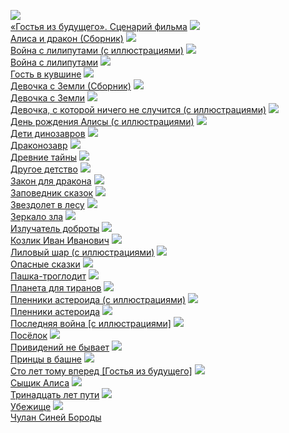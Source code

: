![](/books/child_sf/Кир%20Булычев/«Гостья%20из%20будущего».%20Сценарий%20фильма.jpg)  
[«Гостья из будущего». Сценарий фильма](/books/child_sf/Кир%20Булычев/«Гостья%20из%20будущего».%20Сценарий%20фильма)
![](/books/child_sf/Кир%20Булычев/Алиса%20и%20дракон%20(Сборник).jpg)  
[Алиса и дракон (Сборник)](/books/child_sf/Кир%20Булычев/Алиса%20и%20дракон%20(Сборник))
![](/books/child_sf/Кир%20Булычев/Война%20с%20лилипутами%20(с%20иллюстрациями).jpg)  
[Война с лилипутами (с иллюстрациями)](/books/child_sf/Кир%20Булычев/Война%20с%20лилипутами%20(с%20иллюстрациями))
![](/books/child_sf/Кир%20Булычев/Война%20с%20лилипутами.jpg)  
[Война с лилипутами](/books/child_sf/Кир%20Булычев/Война%20с%20лилипутами)
![](/books/child_sf/Кир%20Булычев/Гость%20в%20кувшине.jpg)  
[Гость в кувшине](/books/child_sf/Кир%20Булычев/Гость%20в%20кувшине)
![](/books/child_sf/Кир%20Булычев/Девочка%20с%20Земли%20(Сборник).jpg)  
[Девочка с Земли (Сборник)](/books/child_sf/Кир%20Булычев/Девочка%20с%20Земли%20(Сборник))
![](/books/child_sf/Кир%20Булычев/Девочка%20с%20Земли.jpg)  
[Девочка с Земли](/books/child_sf/Кир%20Булычев/Девочка%20с%20Земли)
![](/books/child_sf/Кир%20Булычев/Девочка,%20с%20которой%20ничего%20не%20случится%20(с%20иллюстрациями).jpg)  
[Девочка, с которой ничего не случится (с иллюстрациями)](/books/child_sf/Кир%20Булычев/Девочка,%20с%20которой%20ничего%20не%20случится%20(с%20иллюстрациями))
![](/books/child_sf/Кир%20Булычев/День%20рождения%20Алисы%20(с%20иллюстрациями).jpg)  
[День рождения Алисы (с иллюстрациями)](/books/child_sf/Кир%20Булычев/День%20рождения%20Алисы%20(с%20иллюстрациями))
![](/books/child_sf/Кир%20Булычев/Дети%20динозавров.jpg)  
[Дети динозавров](/books/child_sf/Кир%20Булычев/Дети%20динозавров)
![](/books/child_sf/Кир%20Булычев/Драконозавр.jpg)  
[Драконозавр](/books/child_sf/Кир%20Булычев/Драконозавр)
![](/books/child_sf/Кир%20Булычев/Древние%20тайны.jpg)  
[Древние тайны](/books/child_sf/Кир%20Булычев/Древние%20тайны)
![](/books/child_sf/Кир%20Булычев/Другое%20детство.jpg)  
[Другое детство](/books/child_sf/Кир%20Булычев/Другое%20детство)
![](/books/child_sf/Кир%20Булычев/Закон%20для%20дракона.jpg)  
[Закон для дракона](/books/child_sf/Кир%20Булычев/Закон%20для%20дракона)
![](/books/child_sf/Кир%20Булычев/Заповедник%20сказок.jpg)  
[Заповедник сказок](/books/child_sf/Кир%20Булычев/Заповедник%20сказок)
![](/books/child_sf/Кир%20Булычев/Звездолет%20в%20лесу.jpg)  
[Звездолет в лесу](/books/child_sf/Кир%20Булычев/Звездолет%20в%20лесу)
![](/books/child_sf/Кир%20Булычев/Зеркало%20зла.jpg)  
[Зеркало зла](/books/child_sf/Кир%20Булычев/Зеркало%20зла)
![](/books/child_sf/Кир%20Булычев/Излучатель%20доброты.jpg)  
[Излучатель доброты](/books/child_sf/Кир%20Булычев/Излучатель%20доброты)
![](/books/child_sf/Кир%20Булычев/Козлик%20Иван%20Иванович.jpg)  
[Козлик Иван Иванович](/books/child_sf/Кир%20Булычев/Козлик%20Иван%20Иванович)
![](/books/child_sf/Кир%20Булычев/Лиловый%20шар%20(с%20иллюстрациями).jpg)  
[Лиловый шар (с иллюстрациями)](/books/child_sf/Кир%20Булычев/Лиловый%20шар%20(с%20иллюстрациями))
![](/books/child_sf/Кир%20Булычев/Опасные%20сказки.jpg)  
[Опасные сказки](/books/child_sf/Кир%20Булычев/Опасные%20сказки)
![](/books/child_sf/Кир%20Булычев/Пашка-троглодит.jpg)  
[Пашка-троглодит](/books/child_sf/Кир%20Булычев/Пашка-троглодит)
![](/books/child_sf/Кир%20Булычев/Планета%20для%20тиранов.jpg)  
[Планета для тиранов](/books/child_sf/Кир%20Булычев/Планета%20для%20тиранов)
![](/books/child_sf/Кир%20Булычев/Пленники%20астероида%20(с%20иллюстрациями).jpg)  
[Пленники астероида (с иллюстрациями)](/books/child_sf/Кир%20Булычев/Пленники%20астероида%20(с%20иллюстрациями))
![](/books/child_sf/Кир%20Булычев/Пленники%20астероида.jpg)  
[Пленники астероида](/books/child_sf/Кир%20Булычев/Пленники%20астероида)
![](/books/child_sf/Кир%20Булычев/Последняя%20война%20[с%20иллюстрациями].jpg)  
[Последняя война [с иллюстрациями]](/books/child_sf/Кир%20Булычев/Последняя%20война%20[с%20иллюстрациями])
![](/books/child_sf/Кир%20Булычев/Посёлок.jpg)  
[Посёлок](/books/child_sf/Кир%20Булычев/Посёлок)
![](/books/child_sf/Кир%20Булычев/Привидений%20не%20бывает.jpg)  
[Привидений не бывает](/books/child_sf/Кир%20Булычев/Привидений%20не%20бывает)
![](/books/child_sf/Кир%20Булычев/Принцы%20в%20башне.jpg)  
[Принцы в башне](/books/child_sf/Кир%20Булычев/Принцы%20в%20башне)
![](/books/child_sf/Кир%20Булычев/Сто%20лет%20тому%20вперед%20[Гостья%20из%20будущего].jpg)  
[Сто лет тому вперед [Гостья из будущего]](/books/child_sf/Кир%20Булычев/Сто%20лет%20тому%20вперед%20[Гостья%20из%20будущего])
![](/books/child_sf/Кир%20Булычев/Сыщик%20Алиса.jpg)  
[Сыщик Алиса](/books/child_sf/Кир%20Булычев/Сыщик%20Алиса)
![](/books/child_sf/Кир%20Булычев/Тринадцать%20лет%20пути.jpg)  
[Тринадцать лет пути](/books/child_sf/Кир%20Булычев/Тринадцать%20лет%20пути)
![](/books/child_sf/Кир%20Булычев/Убежище.jpg)  
[Убежище](/books/child_sf/Кир%20Булычев/Убежище)
![](/books/child_sf/Кир%20Булычев/Чулан%20Синей%20Бороды.jpg)  
[Чулан Синей Бороды](/books/child_sf/Кир%20Булычев/Чулан%20Синей%20Бороды)